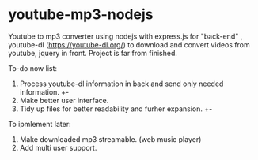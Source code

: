

# youtube-mp3-nodejs

Youtube to mp3 converter using nodejs with express.js for "back-end" , youtube-dl (https://youtube-dl.org/) to download and convert videos from youtube, jquery in front. Project is far from finished.

To-do now list: 
1. Process youtube-dl information in back and send only needed information. +-
2. Make better user interface.
3. Tidy up files for better readability and furher expansion. +-

To ipmlement later: 
1. Make downloaded mp3 streamable. (web music player)
2. Add multi user support.
